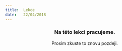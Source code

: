 ```yaml
---
title:  Lekce
date:   22/04/2018
---
```


### <center>Na této lekci pracujeme.</center>
<center>Prosim zkuste to znovu pozdeji.</center>